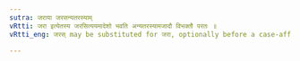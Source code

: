 ```yaml
---
sutra: जराया जरसन्यतरस्याम्
vRtti: जरा इत्येतस्य जरसित्ययमादेशो भवति अन्यतरस्यामजादौ विभक्तौ परतः ॥
vRtti_eng: जरस् may be substituted for जरा, optionally before a case-affix beginning with a vowel.

---
```

